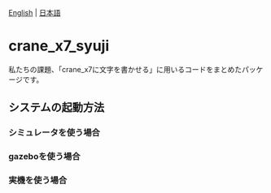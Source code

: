[English](README.en.md) | [日本語](README.md)

# crane_x7_syuji

私たちの課題、「crane_x7に文字を書かせる」に用いるコードをまとめたパッケージです。

## システムの起動方法

### シミュレータを使う場合 

### gazeboを使う場合

### 実機を使う場合
